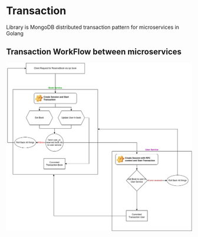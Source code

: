 # Transaction
Library is MongoDB distributed transaction pattern for microservices in Golang

## Transaction WorkFlow between microservices

![](img/transaction.png)
